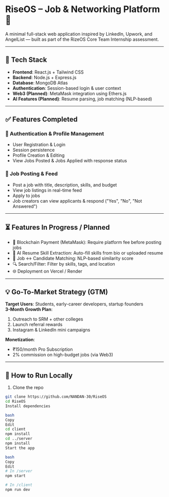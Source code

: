 # RiseOS – Job & Networking Platform 🚀

A minimal full-stack web application inspired by LinkedIn, Upwork, and AngelList — built as part of the RizeOS Core Team Internship assessment.

---

## 🔧 Tech Stack

- **Frontend**: React.js + Tailwind CSS
- **Backend**: Node.js + Express.js
- **Database**: MongoDB Atlas
- **Authentication**: Session-based login & user context
- **Web3 (Planned)**: MetaMask integration using Ethers.js
- **AI Features (Planned)**: Resume parsing, job matching (NLP-based)

---

## ✅ Features Completed

### 👥 Authentication & Profile Management
- User Registration & Login
- Session persistence
- Profile Creation & Editing
- View Jobs Posted & Jobs Applied with response status

### 💼 Job Posting & Feed
- Post a job with title, description, skills, and budget
- View job listings in real-time feed
- Apply to jobs
- Job creators can view applicants & respond ("Yes", "No", "Not Answered")

---

## ⏳ Features In Progress / Planned

- 🔗 Blockchain Payment (MetaMask): Require platform fee before posting jobs
- 🧠 AI Resume Skill Extraction: Auto-fill skills from bio or uploaded resume
- 🤖 Job ↔ Candidate Matching: NLP-based similarity score
- 🔍 Search/Filter: Filter by skills, tags, and location
- 🌐 Deployment on Vercel / Render

---

## 💡 Go-To-Market Strategy (GTM)

**Target Users**: Students, early-career developers, startup founders  
**3-Month Growth Plan**:
1. Outreach to SRM + other colleges
2. Launch referral rewards
3. Instagram & LinkedIn mini campaigns

**Monetization**:
- ₹150/month Pro Subscription
- 2% commission on high-budget jobs (via Web3)

---

## 🧪 How to Run Locally

1. Clone the repo  
```bash
git clone https://github.com/NANDAN-30/RiseOS
cd RiseOS
Install dependencies

bash
Copy
Edit
cd client
npm install
cd ../server
npm install
Start the app

bash
Copy
Edit
# In /server
npm start

# In /client
npm run dev
